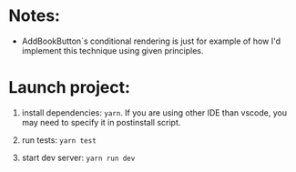 # Notes:

- AddBookButton`s conditional rendering is just for example of how I'd implement this technique using given principles.

# Launch project:

1. install dependencies: `yarn`. If you are using other IDE than vscode, you may need to specify it in postinstall script.

2. run tests: `yarn test`

3. start dev server: `yarn run dev`
